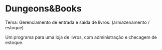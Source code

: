# Dungeons&Books
Tema: Gerenciamento de entrada e saida de livros. (armazenamento / estoque) 

Um programa para uma loja de livros, com administração e checagem de estoque.


